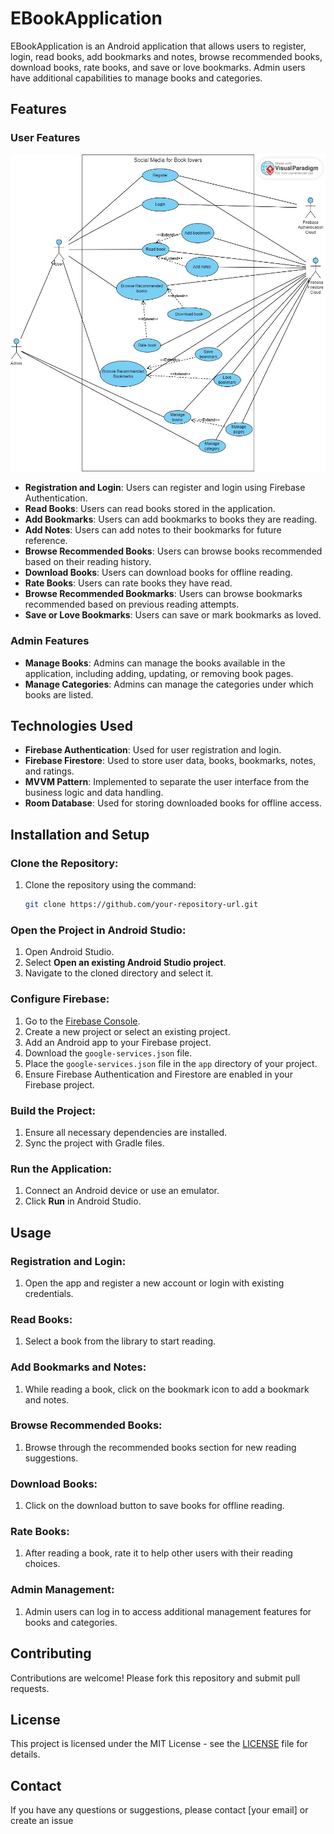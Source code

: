 # EBookApplication

EBookApplication is an Android application that allows users to register, login, read books, add bookmarks and notes, browse recommended books, download books, rate books, and save or love bookmarks. Admin users have additional capabilities to manage books and categories.

## Features

### User Features
![Use case diagram](images/use-case.jpg)
- **Registration and Login**: Users can register and login using Firebase Authentication.
- **Read Books**: Users can read books stored in the application.
- **Add Bookmarks**: Users can add bookmarks to books they are reading.
- **Add Notes**: Users can add notes to their bookmarks for future reference.
- **Browse Recommended Books**: Users can browse books recommended based on their reading history.
- **Download Books**: Users can download books for offline reading.
- **Rate Books**: Users can rate books they have read.
- **Browse Recommended Bookmarks**: Users can browse bookmarks recommended based on previous reading attempts.
- **Save or Love Bookmarks**: Users can save or mark bookmarks as loved.

### Admin Features

- **Manage Books**: Admins can manage the books available in the application, including adding, updating, or removing book pages.
- **Manage Categories**: Admins can manage the categories under which books are listed.

## Technologies Used

- **Firebase Authentication**: Used for user registration and login.
- **Firebase Firestore**: Used to store user data, books, bookmarks, notes, and ratings.
- **MVVM Pattern**: Implemented to separate the user interface from the business logic and data handling.
- **Room Database**: Used for storing downloaded books for offline access.

## Installation and Setup

### Clone the Repository:
1. Clone the repository using the command:
    ```bash
    git clone https://github.com/your-repository-url.git
    ```

### Open the Project in Android Studio:
1. Open Android Studio.
2. Select **Open an existing Android Studio project**.
3. Navigate to the cloned directory and select it.

### Configure Firebase:
1. Go to the [Firebase Console](https://console.firebase.google.com/).
2. Create a new project or select an existing project.
3. Add an Android app to your Firebase project.
4. Download the `google-services.json` file.
5. Place the `google-services.json` file in the `app` directory of your project.
6. Ensure Firebase Authentication and Firestore are enabled in your Firebase project.

### Build the Project:
1. Ensure all necessary dependencies are installed.
2. Sync the project with Gradle files.

### Run the Application:
1. Connect an Android device or use an emulator.
2. Click **Run** in Android Studio.

## Usage

### Registration and Login:
1. Open the app and register a new account or login with existing credentials.

### Read Books:
1. Select a book from the library to start reading.

### Add Bookmarks and Notes:
1. While reading a book, click on the bookmark icon to add a bookmark and notes.

### Browse Recommended Books:
1. Browse through the recommended books section for new reading suggestions.

### Download Books:
1. Click on the download button to save books for offline reading.

### Rate Books:
1. After reading a book, rate it to help other users with their reading choices.

### Admin Management:
1. Admin users can log in to access additional management features for books and categories.

## Contributing
Contributions are welcome! Please fork this repository and submit pull requests.

## License
This project is licensed under the MIT License - see the [LICENSE](LICENSE) file for details.

## Contact
If you have any questions or suggestions, please contact [your email] or create an issue 
